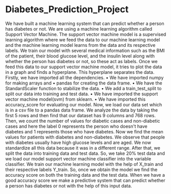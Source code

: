 # Diabetes_Prediction_Project

We have built a machine learning system that can predict whether a person has diabetes or not. We are using a machine learning algorithm called Support Vector Machine. The support vector machine model is a supervised learning algorithm where we feed the data to our machine learning model and the machine learning model learns from the data and its respective labels. 
We train our model with several medical information such as the BMI of the patient, their blood glucose level, and the insulin level along with whether the person has diabetes or not, so these act as labels.
Once we feed this data to our support vector machine model, it tries to plot the data in a graph and finds a hyperplane. This hyperplane separates the data.
Firstly, we have imported all the dependencies. 
•	We have imported numpy for making arrays and
•	pandas for creating the data frame. 
•	We have the StandardScaler function to stabilize the data. 
•	We add a train_test_split to split our data into training and test data. 
•	We have imported the support vector machine model(svm) from sklearn.
•	 We have imported this accuracy_score for evaluating our model.
Now, we load our data set which is in a csv file to a pandas data frame.
We analyze the data by taking the first 5 rows and then find that our dataset has 9 columns and 768 rows.
Then, we count the number of values for diabetic cases and non-diabetic cases and here the label 0 represents the person who doesn't have diabetes and 1 represents those who have diabetes.
Now we find the mean values for patients with diabetes and non-diabetes. We observe that people with diabetes usually have high glucose levels and are aged.
We now standardize all this data because it was in a different range. 
After that, we split the data into training data and test data. So, we take 20% test data and we load our model support vector machine classifier into the variable classifier.
We train our machine learning model with the help of X_train and their respective labels Y_train.
So, once we obtain the model we find the accuracy score on both the training data and the test data. When we have a good accuracy score we make a predictive system that can predict whether a person has diabetes or not with the help of this input data.
